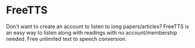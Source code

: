 # FreeTTS
Don't want to create an account to listen to long papers/articles? FreeTTS is an easy way to listen along with readings with no account/membership needed. Free unlimited text to speech conversion.
